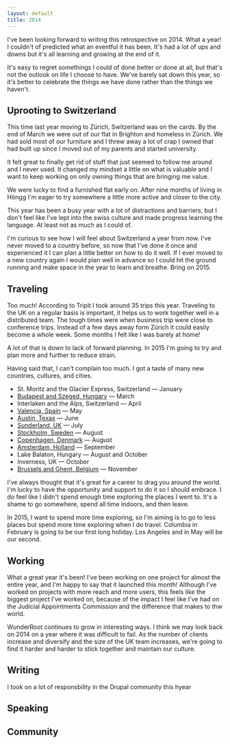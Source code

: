 ```yaml
---
layout: default
title: 2014
---
```


I've been looking forward to writing this retrospective on 2014. What a year! I couldn't of predicted what an eventful it has been. It's had a lot of ups and downs but it's all learning and growing at the end of it.

It's easy to regret somethings I could of done better or done at all, but that's not the outlook on life I choose to have. We've barely sat down this year, so it's better to celebrate the things we have done rather than the things we haven't.

## Uprooting to Switzerland

This time last year moving to Zürich, Switzerland was on the cards. By the end of March we were out of our flat in Brighton and homeless in Zürich. We had sold most of our furniture and I threw away a lot of crap I owned that had built up since I moved out of my parents and started university.

It felt great to finally get rid of stuff that just seemed to follow me around and I never used. It changed my mindset a little on what is valuable and I want to keep working on only owning things that are bringing me value.

We were lucky to find a furnished flat early on. After nine months of living in Höngg I'm eager to try somewhere a little more active and closer to the city.

This year has been a busy year with a lot of distractions and barriers, but I don't feel like I've lept into the swiss culture and made progress learning the language. At least not as much as I could of.

I'm curious to see how I will feel about Switzerland a year from now. I've never moved to a country before, so now that I've done it once and experienced it I can plan a little better on how to do it well. If I ever moved to a new country again I would plan well in advance so I could hit the ground running and make space in the year to learn and breathe. Bring on 2015.



## Traveling

Too much! According to Tripit I took around 35 trips this year. Traveling to the UK on a regular basis is important, it helps us to work together well in a distributed team. The tough times were when business trip were close to conference trips. Instead of a few days away form Zürich it could easily become a whole week. Some months I felt like I was barely at home!

A lot of that is down to lack of forward planning. In 2015 I'm going to try and plan more and further to reduce strain.

Having said that, I can't complain too much. I got a taste of many new countries, cultures, and cities.

* St. Moritz and the Glacier Express, Switzerland — January
* [Budapest and Szeged, Hungary](http://szeged2014.drupaldays.org) — March
* Interlaken and the Alps, Switzerland — April
* [Valencia, Spain](http://2014.drupalcamp.es) — May
* [Austin, Texas](https://austin2014.drupal.org) — June
* [Sunderland, UK](http://camp.drupalne.org) — July
* [Stockholm, Sweden](http://hybridconf.net) — August
* [Copenhagen, Denmark](http://frontendunited.org) — August
* [Amsterdam, Holland](https://amsterdam2014.drupal.org) — September
* Lake Balaton, Hungary — August and October
* Inverness, UK — October
* [Brussels and Ghent, Belgium](http://ghent2014.drupalcamp.be) — November

I've always thought that it's great for a career to drag you around the world. I'm lucky to have the opportunity and support to do it so I should embrace. I do feel like I didn't spend enough time exploring the places I went to. It's a shame to go somewhere, spend all time indoors, and then leave.

In 2015, I want to spend more time exploring, so I'm aiming is to go to less places but spend more time exploring when I do travel. Columbia in February is going to be our first long holiday. Los Angeles and in May will be our second.

## Working

What a great year it's been! I've been working on one project for almost the entire year, and I'm happy to say that it launched this month! Although I've worked on projects with more reach and more users, this feels like the biggest project I've worked on, because of the impact I feel like I've had on the Judicial Appointments Commission and the difference that makes to thw world.

WunderRoot continues to grow in interesting ways. I think we may look back on 2014 on a year where it was difficult to fail. As the number of clients increase and diversify and the size of the UK team increases, we're going to find it harder and harder to stick together and maintain our culture.

## Writing

I took on a lot of responsbility in the Drupal community this hyear

## Speaking

## Community
